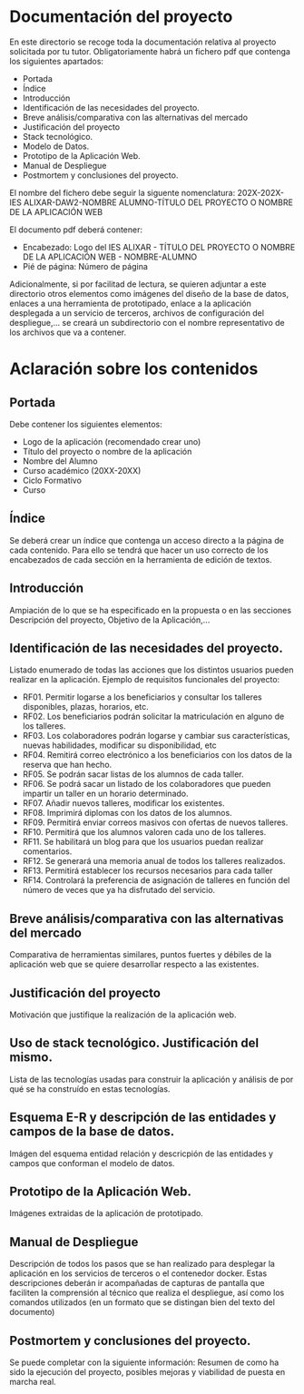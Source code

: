 # Documentación del proyecto

En este directorio se recoge toda la documentación relativa al proyecto solicitada por tu tutor. Obligatoriamente habrá un fichero pdf que contenga los siguientes apartados:
- Portada
- Índice
- Introducción
- Identificación de las necesidades del proyecto.
- Breve análisis/comparativa con las alternativas del mercado
- Justificación del proyecto
- Stack tecnológico.
- Modelo de Datos.
- Prototipo de la Aplicación Web.
- Manual de Despliegue
- Postmortem y conclusiones del proyecto.

El nombre del fichero debe seguir la siguente nomenclatura: 202X-202X-IES ALIXAR-DAW2-NOMBRE ALUMNO-TÍTULO DEL PROYECTO O NOMBRE DE LA APLICACIÓN WEB

El documento pdf deberá contener:
- Encabezado: Logo del IES ALIXAR - TÍTULO DEL PROYECTO O NOMBRE DE LA APLICACIÓN WEB - NOMBRE-ALUMNO
- Pié de página: Número de página

Adicionalmente, si por facilitad de lectura, se quieren adjuntar a este directorio otros elementos como imágenes del diseño de la base de datos, enlaces a una herramienta de prototipado, enlace a la aplicación desplegada a un servicio de terceros, archivos de configuración del despliegue,... se creará un subdirectorio con el nombre representativo de los archivos que va a contener.

# Aclaración sobre los contenidos
## Portada
Debe contener los siguientes elementos:
- Logo de la aplicación (recomendado crear uno)
- Título del proyecto o nombre de la aplicación
- Nombre del Alumno
- Curso académico (20XX-20XX)
- Ciclo Formativo
- Curso

## Índice
Se deberá crear un índice que contenga un acceso directo a la página de cada contenido. Para ello se tendrá que hacer un uso correcto de los encabezados de cada sección en la herramienta de edición de textos.

## Introducción
Ampiación de lo que se ha especificado en la propuesta o en las secciones Descripción del proyecto, Objetivo de la Aplicación,...

## Identificación de las necesidades del proyecto.
Listado enumerado de todas las acciones que los distintos usuarios pueden realizar en la aplicación. Ejemplo de requisitos funcionales del proyecto:
- RF01. Permitir logarse a los beneficiarios y consultar los talleres disponibles, plazas, horarios, etc.
- RF02. Los beneficiarios podrán solicitar la matriculación en alguno de los talleres.
- RF03. Los colaboradores podrán logarse y cambiar sus características, nuevas habilidades, modificar su disponibilidad, etc
- RF04. Remitirá correo electrónico a los beneficiarios con los datos de la reserva que han hecho.
- RF05. Se podrán sacar listas de los alumnos de cada taller.
- RF06. Se podrá sacar un listado de los colaboradores que pueden impartir un taller en un horario determinado.
- RF07. Añadir nuevos talleres, modificar los existentes.
- RF08. Imprimirá diplomas con los datos de los alumnos.
- RF09. Permitirá enviar correos masivos con ofertas de nuevos talleres.
- RF10. Permitirá que los alumnos valoren cada uno de los talleres.
- RF11. Se habilitará un blog para que los usuarios puedan realizar comentarios.
- RF12. Se generará una memoria anual de todos los talleres realizados.
- RF13. Permitirá establecer los recursos necesarios para cada taller
- RF14. Controlará la preferencia de asignación de talleres en función del número de veces que ya ha disfrutado del servicio.

## Breve análisis/comparativa con las alternativas del mercado
Comparativa de herramientas similares, puntos fuertes y débiles de la aplicación web que se quiere desarrollar respecto a las existentes.

## Justificación del proyecto
Motivación que justifique la realización de la aplicación web.

## Uso de stack tecnológico. Justificación del mismo.
Lista de las tecnologías usadas para construir la aplicación y análisis de por qué se ha construído en estas tecnologías. 

## Esquema E-R y descripción de las entidades y campos de la base de datos.
Imágen del esquema entidad relación y descricpión de las entidades y campos que conforman el modelo de datos.

## Prototipo de la Aplicación Web.
Imágenes extraidas de la aplicación de prototipado.

## Manual de Despliegue
Descripción de todos los pasos que se han realizado para desplegar la aplicación en los servicios de terceros o el contenedor docker. Estas descripciones deberán ir acompañadas de capturas de pantalla que faciliten la comprensión al técnico que realiza el despliegue, así como los comandos utilizados (en un formato que se distingan bien del texto del documento)

## Postmortem y conclusiones del proyecto.
Se puede completar con la siguiente información: Resumen de como ha sido la ejecución del proyecto, posibles mejoras y viabilidad de puesta en marcha real.
